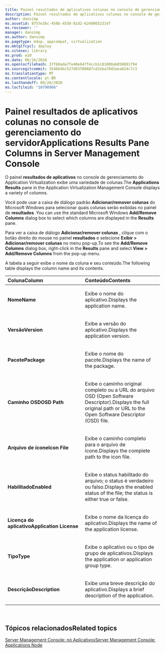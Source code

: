 ```yaml
---
title: Painel resultados de aplicativos colunas no console de gerenciamento do servidor
description: Painel resultados de aplicativos colunas no console de gerenciamento do servidor
author: dansimp
ms.assetid: 8757e3bc-450b-4550-81d2-624906523147
ms.reviewer: ''
manager: dansimp
ms.author: dansimp
ms.pagetype: mdop, appcompat, virtualization
ms.mktglfcycl: deploy
ms.sitesec: library
ms.prod: w10
ms.date: 06/16/2016
ms.openlocfilehash: 37f68ada7fe40e647f4ccb1c81000ab050891794
ms.sourcegitcommit: 354664bc527d93f80687cd2eba70d1eea024c7c3
ms.translationtype: MT
ms.contentlocale: pt-BR
ms.lasthandoff: 06/26/2020
ms.locfileid: "10798986"
---
```

# <span data-ttu-id="d439a-103">Painel resultados de aplicativos colunas no console de gerenciamento do servidor</span><span class="sxs-lookup"><span data-stu-id="d439a-103">Applications Results Pane Columns in Server Management Console</span></span>


<span data-ttu-id="d439a-104">O painel **resultados de aplicativos** no console de gerenciamento do Application Virtualization exibe uma variedade de colunas.</span><span class="sxs-lookup"><span data-stu-id="d439a-104">The **Applications Results** pane in the Application Virtualization Management Console displays a variety of columns.</span></span>

<span data-ttu-id="d439a-105">Você pode usar a caixa de diálogo padrão **Adicionar/remover colunas** do Microsoft Windows para selecionar quais colunas serão exibidas no painel de **resultados** .</span><span class="sxs-lookup"><span data-stu-id="d439a-105">You can use the standard Microsoft Windows **Add/Remove Columns** dialog box to select which columns are displayed in the **Results** pane.</span></span>

<span data-ttu-id="d439a-106">Para ver a caixa de diálogo **Adicionar/remover colunas** , clique com o botão direito do mouse no painel **resultados** e selecione **Exibir &gt; Adicionar/remover colunas** no menu pop-up.</span><span class="sxs-lookup"><span data-stu-id="d439a-106">To see the **Add/Remove Columns** dialog box, right-click in the **Results** pane and select **View &gt; Add/Remove Columns** from the pop-up menu.</span></span>

<span data-ttu-id="d439a-107">A tabela a seguir exibe o nome da coluna e seu conteúdo.</span><span class="sxs-lookup"><span data-stu-id="d439a-107">The following table displays the column name and its contents.</span></span>

<table>
<colgroup>
<col width="50%" />
<col width="50%" />
</colgroup>
<thead>
<tr class="header">
<th align="left"><span data-ttu-id="d439a-108">Coluna</span><span class="sxs-lookup"><span data-stu-id="d439a-108">Column</span></span></th>
<th align="left"><span data-ttu-id="d439a-109">Conteúdo</span><span class="sxs-lookup"><span data-stu-id="d439a-109">Contents</span></span></th>
</tr>
</thead>
<tbody>
<tr class="odd">
<td align="left"><p><strong><span data-ttu-id="d439a-110">Nome</span><span class="sxs-lookup"><span data-stu-id="d439a-110">Name</span></span></strong></p></td>
<td align="left"><p><span data-ttu-id="d439a-111">Exibe o nome do aplicativo.</span><span class="sxs-lookup"><span data-stu-id="d439a-111">Displays the application name.</span></span></p></td>
</tr>
<tr class="even">
<td align="left"><p><strong><span data-ttu-id="d439a-112">Versão</span><span class="sxs-lookup"><span data-stu-id="d439a-112">Version</span></span></strong></p></td>
<td align="left"><p><span data-ttu-id="d439a-113">Exibe a versão do aplicativo.</span><span class="sxs-lookup"><span data-stu-id="d439a-113">Displays the application version.</span></span></p></td>
</tr>
<tr class="odd">
<td align="left"><p><strong><span data-ttu-id="d439a-114">Pacote</span><span class="sxs-lookup"><span data-stu-id="d439a-114">Package</span></span></strong></p></td>
<td align="left"><p><span data-ttu-id="d439a-115">Exibe o nome do pacote.</span><span class="sxs-lookup"><span data-stu-id="d439a-115">Displays the name of the package.</span></span></p></td>
</tr>
<tr class="even">
<td align="left"><p><strong><span data-ttu-id="d439a-116">Caminho OSD</span><span class="sxs-lookup"><span data-stu-id="d439a-116">OSD Path</span></span></strong></p></td>
<td align="left"><p><span data-ttu-id="d439a-117">Exibe o caminho original completo ou a URL do arquivo OSD (Open Software Descriptor).</span><span class="sxs-lookup"><span data-stu-id="d439a-117">Displays the full original path or URL to the Open Software Descriptor (OSD) file.</span></span></p></td>
</tr>
<tr class="odd">
<td align="left"><p><strong><span data-ttu-id="d439a-118">Arquivo de ícone</span><span class="sxs-lookup"><span data-stu-id="d439a-118">Icon File</span></span></strong></p></td>
<td align="left"><p><span data-ttu-id="d439a-119">Exibe o caminho completo para o arquivo de ícone.</span><span class="sxs-lookup"><span data-stu-id="d439a-119">Displays the complete path to the icon file.</span></span></p></td>
</tr>
<tr class="even">
<td align="left"><p><strong><span data-ttu-id="d439a-120">Habilitado</span><span class="sxs-lookup"><span data-stu-id="d439a-120">Enabled</span></span></strong></p></td>
<td align="left"><p><span data-ttu-id="d439a-121">Exibe o status habilitado do arquivo; o status é verdadeiro ou falso.</span><span class="sxs-lookup"><span data-stu-id="d439a-121">Displays the enabled status of the file; the status is either true or false.</span></span></p></td>
</tr>
<tr class="odd">
<td align="left"><p><strong><span data-ttu-id="d439a-122">Licença do aplicativo</span><span class="sxs-lookup"><span data-stu-id="d439a-122">Application License</span></span></strong></p></td>
<td align="left"><p><span data-ttu-id="d439a-123">Exibe o nome da licença do aplicativo.</span><span class="sxs-lookup"><span data-stu-id="d439a-123">Displays the name of the application license.</span></span></p></td>
</tr>
<tr class="even">
<td align="left"><p><strong><span data-ttu-id="d439a-124">Tipo</span><span class="sxs-lookup"><span data-stu-id="d439a-124">Type</span></span></strong></p></td>
<td align="left"><p><span data-ttu-id="d439a-125">Exibe o aplicativo ou o tipo de grupo de aplicativos.</span><span class="sxs-lookup"><span data-stu-id="d439a-125">Displays the application or application group type.</span></span></p></td>
</tr>
<tr class="odd">
<td align="left"><p><strong><span data-ttu-id="d439a-126">Descrição</span><span class="sxs-lookup"><span data-stu-id="d439a-126">Description</span></span></strong></p></td>
<td align="left"><p><span data-ttu-id="d439a-127">Exibe uma breve descrição do aplicativo.</span><span class="sxs-lookup"><span data-stu-id="d439a-127">Displays a brief description of the application.</span></span></p></td>
</tr>
</tbody>
</table>

 

## <span data-ttu-id="d439a-128">Tópicos relacionados</span><span class="sxs-lookup"><span data-stu-id="d439a-128">Related topics</span></span>


[<span data-ttu-id="d439a-129">Server Management Console: nó Aplicativos</span><span class="sxs-lookup"><span data-stu-id="d439a-129">Server Management Console: Applications Node</span></span>](server-management-console-applications-node.md)

 

 





